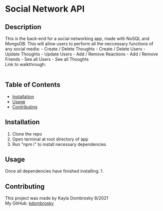 # Social Network API

## Description 
This is the back-end for a social networking app, made with NoSQL and MongoDB. This will allow users to perform all the neccessary functions of any social media: 
    - Create / Delete Thoughts
    - Create / Delete Users 
    - Update Thoughts
    - Update Users
    - Add / Remove Reactions 
    - Add / Remove Friends
    - See all Users 
    - See all Thoughts
<br/>
Link to walkthrough: 
<br/><br/>

## Table of Contents 
* [Installation](#installation)
* [Usage](#usage)
* [Contributing](#contributing)

## Installation 
1. Clone the repo 
2. Open terminal at root directory of app
3. Run "npm i" to install necessary dependencies

## Usage
Once all dependencies have finished installing:
1.  

## Contributing
This project was made by Kayla Dombrosky 8/2021 <br/>
My GitHub: [kdombrosky](https://github.com/kdombrosky) 
